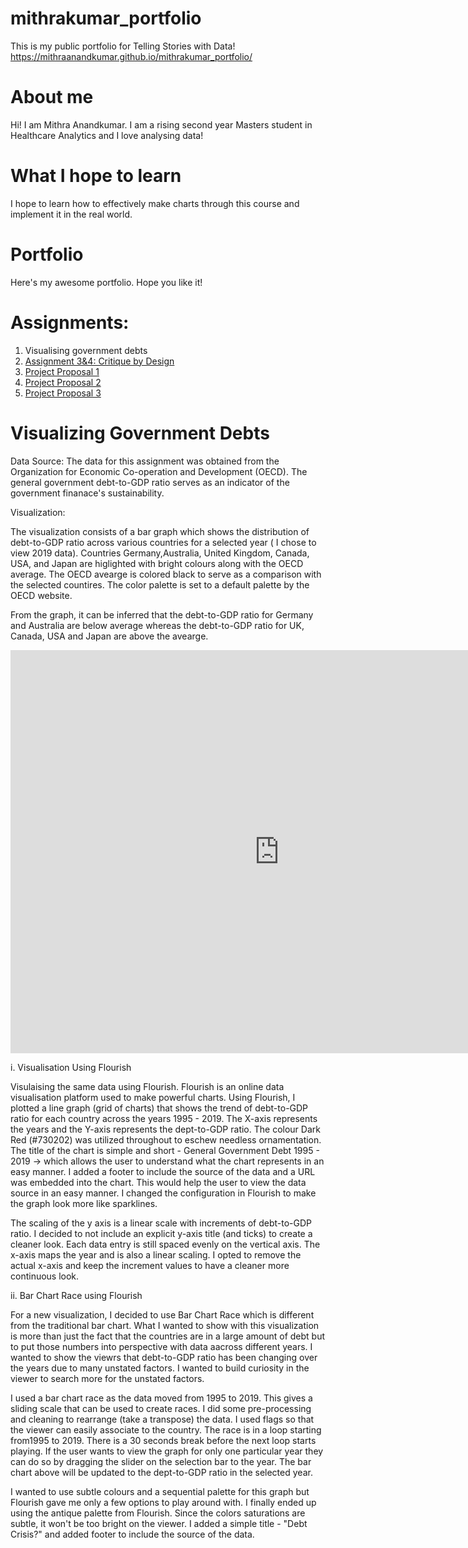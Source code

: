 # mithrakumar_portfolio
This is my public portfolio for Telling Stories with Data!
https://mithraanandkumar.github.io/mithrakumar_portfolio/

# About me
Hi! I am Mithra Anandkumar. I am a rising second year Masters student in Healthcare Analytics and I love analysing data!

# What I hope to learn
I hope to learn how to effectively make charts through this course and implement it in the real world.

# Portfolio
Here's my awesome portfolio. Hope you like it!

# Assignments:

1. Visualising government debts
2. [Assignment 3&4: Critique by Design ](/assignment3.md)
3. [Project Proposal 1](/Part_1.md)
4. [Project Proposal 2](/Part2.md)
5. [Project Proposal 3](/Part3.md)



# Visualizing Government Debts

Data Source:
The data for this assignment was obtained from the Organization for Economic Co-operation and Development (OECD). The general government debt-to-GDP ratio serves as an indicator of the government finanace's sustainability. 

Visualization: 

The visualization consists of a bar graph which shows the distribution of debt-to-GDP ratio across various countries for a selected year ( I chose to view 2019 data). Countries Germany,Australia, United Kingdom, Canada, USA, and Japan are higlighted with bright colours along with the OECD average. The OECD avearge is colored black to serve as a comparison with the selected countires. The color palette is set to a default palette by the OECD website. 

From the graph, it can be inferred that the debt-to-GDP ratio for Germany and Australia are below average whereas the debt-to-GDP ratio for UK, Canada, USA and Japan are above the avearge. 

<iframe src="https://data.oecd.org/chart/6OfF" width="860" height="645" style="border: 0" mozallowfullscreen="true" webkitallowfullscreen="true" allowfullscreen="true">OECD Chart: General government debt, Total, % of GDP, Annual, 2021</iframe>


i. Visualisation Using Flourish

Visulaising the same data using Flourish. Flourish is an online data visualisation platform used to make powerful charts. Using Flourish, I plotted a line graph (grid of charts) that shows the trend of debt-to-GDP ratio for each country across the years 1995 - 2019. The X-axis represents the years and the Y-axis represents the dept-to-GDP ratio. The colour Dark Red (#730202) was utilized throughout to eschew needless ornamentation. The title of the chart is simple and short - General Government Debt 1995 - 2019 -> which allows the user to understand what the chart represents in an easy manner. I added a footer to include the source of the data and a URL was embedded into the chart. This would help the user to view the data source in an easy manner. I changed the configuration in Flourish to make the graph look more like sparklines. 

The scaling of the y axis is a linear scale with increments of debt-to-GDP ratio. I decided to not include an explicit y-axis title (and ticks) to create a cleaner look. Each data entry is still spaced evenly on the vertical axis. The x-axis maps the year and is also a linear scaling. I opted to remove the actual x-axis and keep the increment values to have a cleaner more continuous look.  

<div class="flourish-embed flourish-chart" data-src="visualisation/11155528"><script src="https://public.flourish.studio/resources/embed.js"></script></div>

ii. Bar Chart Race using Flourish

For a new visualization, I decided to use Bar Chart Race which is different from the traditional bar chart. What I wanted to show with this visualization is more than just the fact that the countries are in a large amount of debt but to put those numbers into perspective with data aacross different years. I wanted to show the viewrs that debt-to-GDP ratio has been changing over the years due to many unstated factors. I wanted to build curiosity in the viewer to search more for the unstated factors. 

I used a bar chart race as the data moved from 1995 to 2019. This gives a sliding scale that can be used to create races. I did some pre-processing and cleaning to rearrange (take a transpose) the data. I used flags so that the viewer can easily associate to the country. The race is in a loop starting from1995 to 2019. There is a 30 seconds break before the next loop starts playing. If the user wants to view the graph for only one particular year they can do so by dragging the slider on the selection bar to the year. The bar chart above will be updated to the dept-to-GDP ratio in the selected year. 

I wanted to use subtle colours and a sequential palette for this graph but Flourish gave me only a few options to play around with. I finally ended up using the antique palette from Flourish. Since the colors saturations are subtle, it won't be too bright on the viewer. I added a simple title - "Debt Crisis?" and added footer to include the source of the data. 
 
<div class="flourish-embed flourish-bar-chart-race" data-src="visualisation/11162358"><script src="https://public.flourish.studio/resources/embed.js"></script></div>


